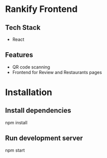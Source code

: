 # Rankify Frontend

## Tech Stack

- React

## Features

- QR code scanning
- Frontend for Review and Restaurants pages

# Installation

## Install dependencies
npm install

## Run development server
npm start
